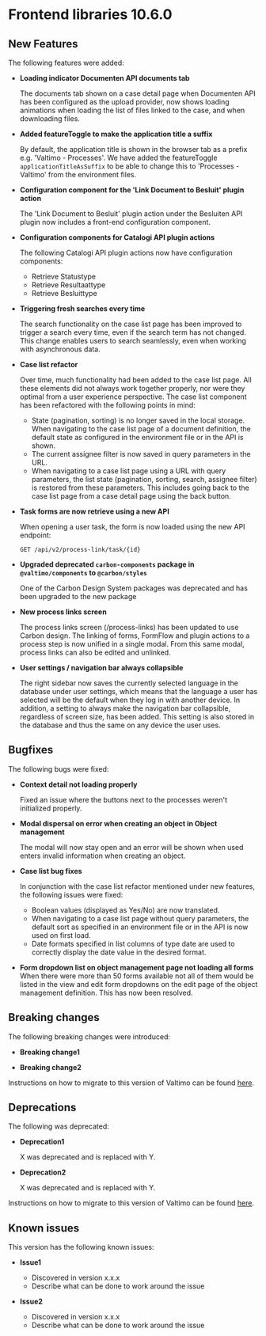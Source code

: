 # Frontend libraries 10.6.0

## New Features

The following features were added:

* **Loading indicator Documenten API documents tab**

  The documents tab shown on a case detail page when Documenten API has been configured as the upload provider, now
  shows loading animations when loading the list of files linked to the case, and when downloading files.

* **Added featureToggle to make the application title a suffix**

  By default, the application title is shown in the browser tab as a prefix e.g. 'Valtimo - Processes'.
  We have added the featureToggle `applicationTitleAsSuffix` to be able to change this to 'Processes - Valtimo' 
  from the environment files.
  
* **Configuration component for the 'Link Document to Besluit' plugin action**

  The 'Link Document to Besluit' plugin action under the Besluiten API plugin now includes a front-end configuration
  component.

* **Configuration components for Catalogi API plugin actions**

  The following Catalogi API plugin actions now have configuration components:
  - Retrieve Statustype
  - Retrieve Resultaattype
  - Retrieve Besluittype

* **Triggering fresh searches every time**

  The search functionality on the case list page has been improved to trigger a search every time, even if the search term has not changed. 
  This change enables users to search seamlessly, even when working with asynchronous data.

* **Case list refactor**

  Over time, much functionality had been added to the case list page. All these elements did not always work
  together properly, nor were they optimal from a user experience perspective. The case list component has been
  refactored with the following points in mind:
  * State (pagination, sorting) is no longer saved in the local storage. When navigating to the case list page
    of a document definition, the default state as configured in the environment file or in the API is shown.
  * The current assignee filter is now saved in query parameters in the URL.
  * When navigating to a case list page using a URL with query parameters, the list state (pagination, sorting, search,
    assignee filter) is restored from these parameters. This includes going back to the case list page from a case
    detail page using the back button.


* **Task forms are now retrieve using a new API**

  When opening a user task, the form is now loaded using the new API endpoint:

  ```GET /api/v2/process-link/task/{id}```

* **Upgraded deprecated `carbon-components` package in `@valtimo/components` to `@carbon/styles`**

  One of the Carbon Design System packages was deprecated and has been upgraded to the new package

* **New process links screen**

  The process links screen (/process-links) has been updated to use Carbon design. The linking of forms, FormFlow and
  plugin actions to a process step is now unified in a single modal. From this same modal, process links can also be
  edited and unlinked.

* **User settings / navigation bar always collapsible**
  
  The right sidebar now saves the currently selected language in the database under user settings, which means that the
  language a user has selected will be the default when they log in with another device. In addition, a setting to always
  make the navigation bar collapsible, regardless of screen size, has been added. This setting is also stored in the
  database and thus the same on any device the user uses.

## Bugfixes

The following bugs were fixed:

* **Context detail not loading properly**

  Fixed an issue where the buttons next to the processes weren't initialized properly.

* **Modal dispersal on error when creating an object in Object management**

  The modal will now stay open and an error will be shown when used enters invalid information when creating an object.

* **Case list bug fixes**

  In conjunction with the case list refactor mentioned under new features, the following issues were fixed:
  * Boolean values (displayed as Yes/No) are now translated.
  * When navigating to a case list page without query parameters, the default sort as specified in an environment file
    or in the API is now used on first load.
  * Date formats specified in list columns of type date are used to correctly display the date value in the desired
    format.
  
* **Form dropdown list on object management page not loading all forms**
  When there were more than 50 forms available not all of them would be listed in the view and edit form dropdowns on
  the edit page of the object management definition. This has now been resolved.

## Breaking changes

The following breaking changes were introduced:

* **Breaking change1**

* **Breaking change2**

Instructions on how to migrate to this version of Valtimo can be found [here](migration.md).

## Deprecations

The following was deprecated:

* **Deprecation1**

  X was deprecated and is replaced with Y.
* **Deprecation2**

  X was deprecated and is replaced with Y.

Instructions on how to migrate to this version of Valtimo can be found [here](migration.md).

## Known issues

This version has the following known issues:

* **Issue1**
    * Discovered in version x.x.x
    * Describe what can be done to work around the issue

* **Issue2**
    * Discovered in version x.x.x
    * Describe what can be done to work around the issue
